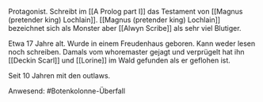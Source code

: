 Protagonist.
Schreibt im [[A Prolog part I]] das Testament von [[Magnus (pretender king) Lochlain]]. [[Magnus (pretender king) Lochlain]] bezeichnet sich als Monster aber [[Alwyn Scribe]] als sehr viel Blutiger.

Etwa 17 Jahre alt. Wurde in einem Freudenhaus geboren. Kann weder lesen noch schreiben. Damals vom whoremaster gejagt und verprügelt hat ihn [[Deckin Scarl]] und [[Lorine]] im Wald gefunden als er geflohen ist.

Seit 10 Jahren mit den outlaws. 


Anwesend:
#Botenkolonne-Überfall 
